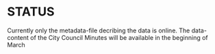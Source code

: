 # STATUS
Currently only the metadata-file decribing the data is online. The data-content of the City Council Minutes will be available in the beginning of March
